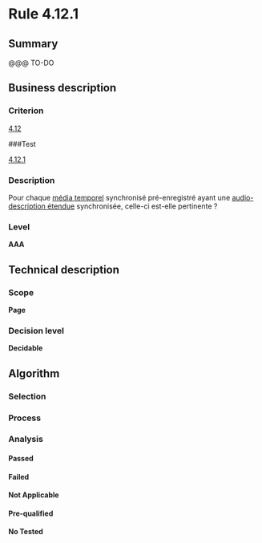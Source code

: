 # Rule 4.12.1

## Summary

@@@ TO-DO

## Business description

### Criterion

[4.12](http://references.modernisation.gouv.fr/sites/default/files/RGAA3_RC2-1/referentiel_technique.htm#crit-4-12)

###Test

[4.12.1](http://references.modernisation.gouv.fr/sites/default/files/RGAA3_RC2-1/referentiel_technique.htm#test-4-12-1)

### Description

Pour chaque <a href="http://references.modernisation.gouv.fr/sites/default/files/RGAA3_RC2-1/glossaire.htm#mMediaTemp">m&eacute;dia temporel</a> synchronis&eacute; pr&eacute;-enregistr&eacute; ayant une <a href="http://references.modernisation.gouv.fr/sites/default/files/RGAA3_RC2-1/glossaire.htm#mAudioDescE">audio-description &eacute;tendue</a> synchronis&eacute;e, celle-ci est-elle pertinente ?

### Level

**AAA**

## Technical description

### Scope

**Page**

### Decision level

**Decidable**

## Algorithm

### Selection

### Process

### Analysis

#### Passed

#### Failed

#### Not Applicable

#### Pre-qualified

#### No Tested 






